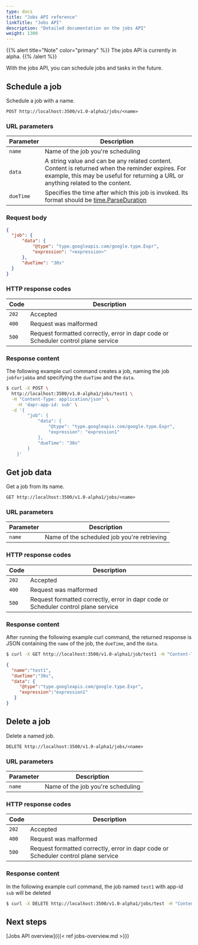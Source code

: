 ```yaml
---
type: docs
title: "Jobs API reference"
linkTitle: "Jobs API"
description: "Detailed documentation on the jobs API"
weight: 1300
---
```


{{% alert title="Note" color="primary" %}}
The jobs API is currently in alpha.
{{% /alert %}}

With the jobs API, you can schedule jobs and tasks in the future.

## Schedule a job

Schedule a job with a name.

```
POST http://localhost:3500/v1.0-alpha1/jobs/<name>
```

### URL parameters

Parameter | Description
--------- | -----------
`name` | Name of the job you're scheduling
`data` | A string value and can be any related content. Content is returned when the reminder expires. For example, this may be useful for returning a URL or anything related to the content.
`dueTime` | Specifies the time after which this job is invoked. Its format should be [time.ParseDuration](https://pkg.go.dev/time#ParseDuration)

### Request body

```json
{
  "job": {
      "data": {
          "@type": "type.googleapis.com/google.type.Expr",
          "expression": "<expression>"
      },
      "dueTime": "30s"
  }
}
```

### HTTP response codes

Code | Description
---- | -----------
`202`  | Accepted
`400`  | Request was malformed
`500`  | Request formatted correctly, error in dapr code or Scheduler control plane service

### Response content

The following example curl command creates a job, naming the job `jobforjabba` and specifying the `dueTime` and the `data`.

```bash
$ curl -X POST \
  http://localhost:3500/v1.0-alpha1/jobs/test1 \
  -H "Content-Type: application/json" \
    -H 'dapr-app-id: sub' \
  -d '{
        "job": {
            "data": {
                "@type": "type.googleapis.com/google.type.Expr",
                "expression": "expression1"
            },
            "dueTime": "30s"
        }
    }'
```


## Get job data

Get a job from its name.

```
GET http://localhost:3500/v1.0-alpha1/jobs/<name>
```

### URL parameters

Parameter | Description
--------- | -----------
`name` | Name of the scheduled job you're retrieving

### HTTP response codes

Code | Description
---- | -----------
`202`  | Accepted
`400`  | Request was malformed
`500`  | Request formatted correctly, error in dapr code or Scheduler control plane service

### Response content

After running the following example curl command, the returned response is JSON containing the `name` of the job, the `dueTime`, and the `data`.

```bash
$ curl -X GET http://localhost:3500/v1.0-alpha1/job/test1 -H "Content-Type: application/json" -H 'dapr-app-id: sub'
```

```json
{
  "name":"test1",
  "dueTime":"30s",
  "data": {
     "@type":"type.googleapis.com/google.type.Expr",
     "expression":"expression1"
   }
}                                    
```
## Delete a job

Delete a named job.

```
DELETE http://localhost:3500/v1.0-alpha1/jobs/<name> 
```

### URL parameters

Parameter | Description
--------- | -----------
`name` | Name of the job you're scheduling

### HTTP response codes

Code | Description
---- | -----------
`202`  | Accepted
`400`  | Request was malformed
`500`  | Request formatted correctly, error in dapr code or Scheduler control plane service

### Response content

In the following example curl command, the job named `test1` with app-id `sub` will be deleted

```bash
$ curl -X DELETE http://localhost:3500/v1.0-alpha1/jobs/test -H "Content-Type: application/json" -H 'dapr-app-id: sub'
```


## Next steps

[Jobs API overview]({{< ref jobs-overview.md >}})
